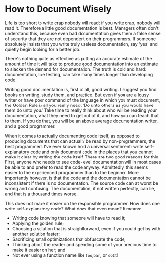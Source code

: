 # How to Document Wisely

Life is too short to write crap nobody will read; if you write crap, nobody will read it. Therefore a little good documentation is best. Managers often don't understand this, because even bad documentation gives them a false sense of security that they are not dependent on their programmers. If someone absolutely insists that you write truly useless documentation, say 'yes' and quietly begin looking for a better job.

There's nothing quite as effective as putting an accurate estimate of the amount of time it will take to produce good documentation into an estimate to slacken the demand for documentation. The truth is cold and hard: documentation, like testing, can take many times longer than developing code.

Writing good documentation is, first of all, good writing. I suggest you find books on writing, study them, and practice. But even if you are a lousy writer or have poor command of the language in which you must document, the Golden Rule is all you really need: 'Do unto others as you would have them do unto you.' Take time to really think about who will be reading your documentation, what they need to get out of it, and how you can teach that to them. If you do that, you will be an above average documentation writer, and a good programmer.

When it comes to actually documenting code itself, as opposed to producing documents that can actually be read by non-programmers, the best programmers I've ever known hold a universal sentiment: write self-explanatory code and only document code in the places that you cannot make it clear by writing the code itself. There are two good reasons for this. First, anyone who needs to see code-level documentation will in most cases be able to and prefer to read the code anyway. Admittedly, this seems easier to the experienced programmer than to the beginner. More importantly however, is that the code and the documentation cannot be inconsistent if there is no documentation. The source code can at worst be wrong and confusing. The documentation, if not written perfectly, can lie, and that is a thousand times worse.

This does not make it easier on the responsible programmer. How does one write self-explanatory code? What does that even mean? It means:

- Writing code knowing that someone will have to read it;
- Applying the golden rule;
- Choosing a solution that is straightforward, even if you could get by with another solution faster;
- Sacrificing small optimizations that obfuscate the code;
- Thinking about the reader and spending some of your precious time to make it easier on her; and
- Not ever using a function name like `foo`,`bar`, or `doIt`!
